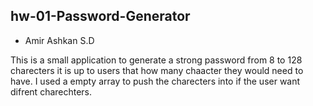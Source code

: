 ## hw-01-Password-Generator

* Amir Ashkan S.D

This is a small application to generate a strong password from 8 to 128 charecters it is up to users that how many chaacter they would need to have.
I used a empty array to push the charecters into if the user want difrent charechters.